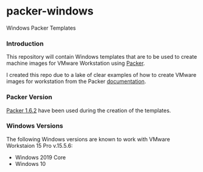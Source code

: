 # packer-windows
Windows Packer Templates

### Introduction

This repository will contain Windows templates that are to be used to create machine images for VMware Workstation using [Packer](https://www.packer.io/).

I created this repo due to a lake of clear examples of how to create VMware images for workstation from the Packer [documentation](https://www.packer.io/docs/builders/vmware/iso).

### Packer Version

[Packer 1.6.2](https://www.packer.io/downloads) have been used during the creation of the templates.

### Windows Versions

The following Windows versions are known to work with VMware Workstaion 15 Pro v.15.5.6:

* Windows 2019 Core
* Windows 10
